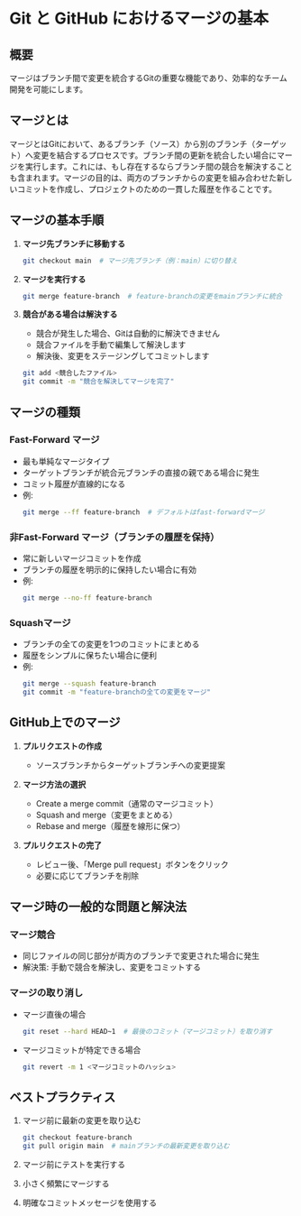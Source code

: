 # Git と GitHub におけるマージの基本

## 概要
マージはブランチ間で変更を統合するGitの重要な機能であり、効率的なチーム開発を可能にします。

## マージとは
マージとはGitにおいて、あるブランチ（ソース）から別のブランチ（ターゲット）へ変更を結合するプロセスです。ブランチ間の更新を統合したい場合にマージを実行します。これには、もし存在するならブランチ間の競合を解決することも含まれます。マージの目的は、両方のブランチからの変更を組み合わせた新しいコミットを作成し、プロジェクトのための一貫した履歴を作ることです。

## マージの基本手順

1. **マージ先ブランチに移動する**
   ```bash
   git checkout main  # マージ先ブランチ（例：main）に切り替え
   ```

2. **マージを実行する**
   ```bash
   git merge feature-branch  # feature-branchの変更をmainブランチに統合
   ```

3. **競合がある場合は解決する**
   - 競合が発生した場合、Gitは自動的に解決できません
   - 競合ファイルを手動で編集して解決します
   - 解決後、変更をステージングしてコミットします
   ```bash
   git add <競合したファイル>
   git commit -m "競合を解決してマージを完了"
   ```

## マージの種類

### Fast-Forward マージ
- 最も単純なマージタイプ
- ターゲットブランチが統合元ブランチの直接の親である場合に発生
- コミット履歴が直線的になる
- 例: 
  ```bash
  git merge --ff feature-branch  # デフォルトはfast-forwardマージ
  ```

### 非Fast-Forward マージ（ブランチの履歴を保持）
- 常に新しいマージコミットを作成
- ブランチの履歴を明示的に保持したい場合に有効
- 例:
  ```bash
  git merge --no-ff feature-branch
  ```

### Squashマージ
- ブランチの全ての変更を1つのコミットにまとめる
- 履歴をシンプルに保ちたい場合に便利
- 例:
  ```bash
  git merge --squash feature-branch
  git commit -m "feature-branchの全ての変更をマージ"
  ```

## GitHub上でのマージ

1. **プルリクエストの作成**
   - ソースブランチからターゲットブランチへの変更提案

2. **マージ方法の選択**
   - Create a merge commit（通常のマージコミット）
   - Squash and merge（変更をまとめる）
   - Rebase and merge（履歴を線形に保つ）

3. **プルリクエストの完了**
   - レビュー後、「Merge pull request」ボタンをクリック
   - 必要に応じてブランチを削除

## マージ時の一般的な問題と解決法

### マージ競合
- 同じファイルの同じ部分が両方のブランチで変更された場合に発生
- 解決策: 手動で競合を解決し、変更をコミットする

### マージの取り消し
- マージ直後の場合
  ```bash
  git reset --hard HEAD~1  # 最後のコミット（マージコミット）を取り消す
  ```
- マージコミットが特定できる場合
  ```bash
  git revert -m 1 <マージコミットのハッシュ>
  ```

## ベストプラクティス

1. マージ前に最新の変更を取り込む
   ```bash
   git checkout feature-branch
   git pull origin main  # mainブランチの最新変更を取り込む
   ```

2. マージ前にテストを実行する
3. 小さく頻繁にマージする
4. 明確なコミットメッセージを使用する
